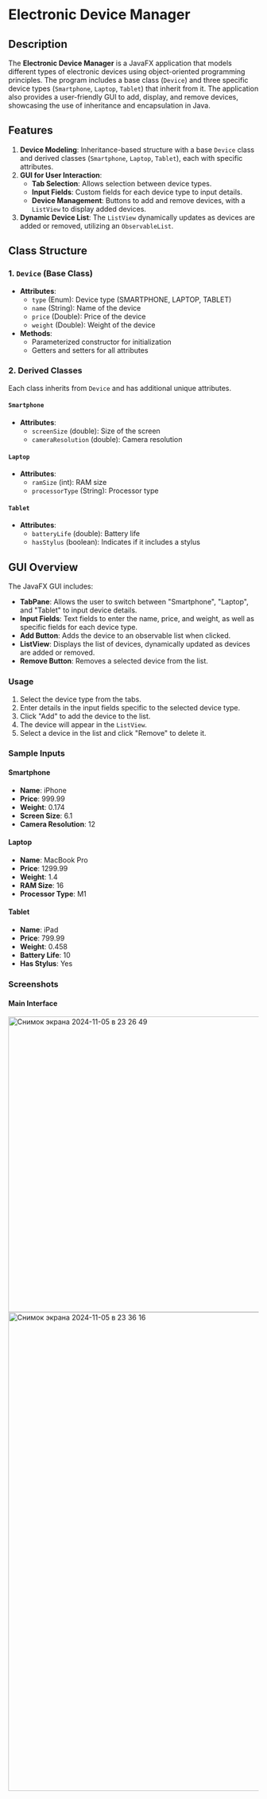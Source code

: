 

# Electronic Device Manager

## Description
The **Electronic Device Manager** is a JavaFX application that models different types of electronic devices using object-oriented programming principles. The program includes a base class (`Device`) and three specific device types (`Smartphone`, `Laptop`, `Tablet`) that inherit from it. The application also provides a user-friendly GUI to add, display, and remove devices, showcasing the use of inheritance and encapsulation in Java.

## Features
1. **Device Modeling**: Inheritance-based structure with a base `Device` class and derived classes (`Smartphone`, `Laptop`, `Tablet`), each with specific attributes.
2. **GUI for User Interaction**:
   - **Tab Selection**: Allows selection between device types.
   - **Input Fields**: Custom fields for each device type to input details.
   - **Device Management**: Buttons to add and remove devices, with a `ListView` to display added devices.
3. **Dynamic Device List**: The `ListView` dynamically updates as devices are added or removed, utilizing an `ObservableList`.

## Class Structure

### 1. `Device` (Base Class)
- **Attributes**:
  - `type` (Enum): Device type (SMARTPHONE, LAPTOP, TABLET)
  - `name` (String): Name of the device
  - `price` (Double): Price of the device
  - `weight` (Double): Weight of the device
- **Methods**:
  - Parameterized constructor for initialization
  - Getters and setters for all attributes

### 2. Derived Classes
Each class inherits from `Device` and has additional unique attributes.

#### `Smartphone`
- **Attributes**:
  - `screenSize` (double): Size of the screen
  - `cameraResolution` (double): Camera resolution

#### `Laptop`
- **Attributes**:
  - `ramSize` (int): RAM size
  - `processorType` (String): Processor type

#### `Tablet`
- **Attributes**:
  - `batteryLife` (double): Battery life
  - `hasStylus` (boolean): Indicates if it includes a stylus

## GUI Overview
The JavaFX GUI includes:
- **TabPane**: Allows the user to switch between "Smartphone", "Laptop", and "Tablet" to input device details.
- **Input Fields**: Text fields to enter the name, price, and weight, as well as specific fields for each device type.
- **Add Button**: Adds the device to an observable list when clicked.
- **ListView**: Displays the list of devices, dynamically updated as devices are added or removed.
- **Remove Button**: Removes a selected device from the list.

### Usage
1. Select the device type from the tabs.
2. Enter details in the input fields specific to the selected device type.
3. Click "Add" to add the device to the list.
4. The device will appear in the `ListView`.
5. Select a device in the list and click "Remove" to delete it.

### Sample Inputs

#### Smartphone
- **Name**: iPhone
- **Price**: 999.99
- **Weight**: 0.174
- **Screen Size**: 6.1
- **Camera Resolution**: 12

#### Laptop
- **Name**: MacBook Pro
- **Price**: 1299.99
- **Weight**: 1.4
- **RAM Size**: 16
- **Processor Type**: M1

#### Tablet
- **Name**: iPad
- **Price**: 799.99
- **Weight**: 0.458
- **Battery Life**: 10
- **Has Stylus**: Yes

### Screenshots
#### Main Interface
<img width="594" alt="Снимок экрана 2024-11-05 в 23 26 49" src="https://github.com/user-attachments/assets/2ac46d20-bc95-4686-9c05-7c03e5178b5d">
<img width="962" alt="Снимок экрана 2024-11-05 в 23 36 16" src="https://github.com/user-attachments/assets/ae2a4c17-2658-48ff-af76-1df3eaa2f3fe">
